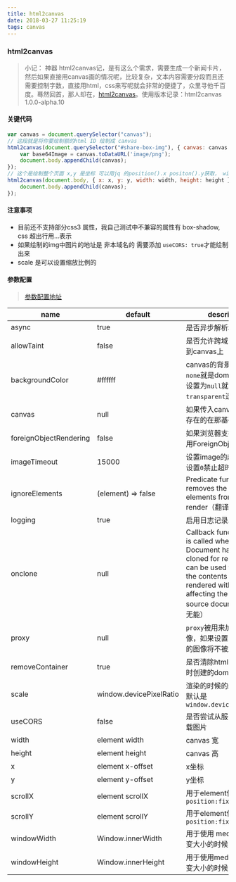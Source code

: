 ```yaml
---
title: html2canvas
date: 2018-03-27 11:25:19
tags: canvas
---
```

### html2canvas
> 小记： 神器 html2canvas记，是有这么个需求，需要生成一个新闻卡片，然后如果直接用canvas画的情况呢，比较复杂，文本内容需要分段而且还需要控制字数，直接用html，css来写呢就会非常的便捷了，众里寻他千百度。蓦然回首，那人却在，[html2canvas](http://html2canvas.hertzen.com/getting-started/)。使用版本记录：html2canvas 1.0.0-alpha.10

#### 关键代码
```javascript
var canvas = document.querySelector("canvas");
// 这段就是将你要绘制额的html ID 绘制成 canvas
html2canvas(document.querySelector("#share-box-img"), { canvas: canvas }).then(function(canvas) {
    var base64Image = canvas.toDataURL('image/png');
    document.body.appendChild(canvas);
});
// 这个是绘制整个页面 x,y 是坐标 可以用jq 的position().x positon().y获取， width height 是canvas的宽高
html2canvas(document.body, { x: x, y: y, width: width, height: height }).then(function(canvas) {
    document.body.appendChild(canvas);
});
```
#### 注意事项
* 目前还不支持部分css3 属性，我自己测试中不兼容的属性有 box-shadow, css 超出行用...表示
* 如果绘制的img中图片的地址是 非本域名的 需要添加 `useCORS: true`才能绘制出来
* scale 是可以设置缩放比例的

#### 参数配置
> [参数配置地址](http://html2canvas.hertzen.com/configuration)

name | default | description
-----|---------|-------------
async | true | 是否异步解析和渲染元素
allowTaint | false | 是否允许跨域的图像渲染到canvas上
backgroundColor  | #ffffff | canvas的背景色，如果是`none`就是dom上的，如果设置为`null`就是`transparent`透明
canvas | null | 如果传入canvas就用已经存在的在那基础上再绘制
foreignObjectRendering | false | 如果浏览器支持，是否使用ForeignObject呈现
imageTimeout | 15000 | 设置image的超时时间，设置`0`禁止超时
ignoreElements | (element) => false | Predicate function which removes the matching elements from the render（翻译无能）
logging | true | 启用日志记录以进行调试
onclone | null | Callback function which is called when the Document has been cloned for rendering, can be used to modify the contents that will be rendered without affecting the original source document（翻译无能）
proxy | null | `proxy`被用来加载跨域的图像，如果设置为空，跨域的图像将不被加载
removeContainer | true | 是否清除html2canvas暂时创建的dom结构
scale | window.devicePixelRatio | 渲染的时候的缩放倍数，默认是`window.devicePixelRatio`
useCORS| false | 是否尝试从服务器跨域加载图片
width | element width | canvas 宽
height | element height | canvas 高
x | element x-offset | x坐标
y | element y-offset | y坐标
scrollX | element scrollX | 用于element使用了`position:fixed`
scrollY | element scrollY | 用于element使用了`position:fixed`
windowWidth | Window.innerWidth | 用于使用 media query 改变大小的时候
windowHeight | Window.innerHeight | 用于使用media query 改变大小的时候